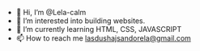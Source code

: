 - 👋 Hi, I’m @Lela-calm
- 👀 I’m interested into building websites.
- 🌱 I’m currently learning HTML, CSS, JAVASCRIPT
- 📫 How to reach me lasdushajsandorela@gmail.com

<!---
Lela-calm/Lela-calm is a ✨ special ✨ repository because its `README.md` (this file) appears on your GitHub profile.
You can click the Preview link to take a look at your changes.
--->
